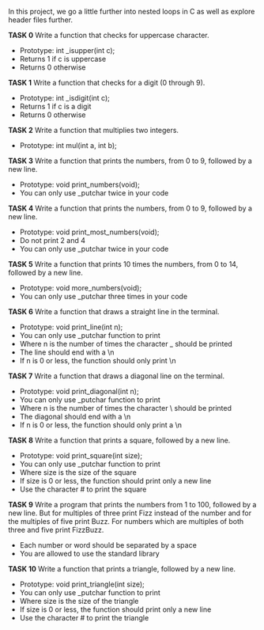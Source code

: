 In this project, we go a little further into nested loops in C as well as
explore header files further.

**TASK 0**
Write a function that checks for uppercase character.
* Prototype: int _isupper(int c);
* Returns 1 if c is uppercase
* Returns 0 otherwise

**TASK 1**
Write a function that checks for a digit (0 through 9).
* Prototype: int _isdigit(int c);
* Returns 1 if c is a digit
* Returns 0 otherwise

**TASK 2**
Write a function that multiplies two integers.
* Prototype: int mul(int a, int b);

**TASK 3**
Write a function that prints the numbers, from 0 to 9, followed by a new line.
* Prototype: void print_numbers(void);
* You can only use _putchar twice in your code

**TASK 4**
Write a function that prints the numbers, from 0 to 9, followed by a new line.
* Prototype: void print_most_numbers(void);
* Do not print 2 and 4
* You can only use _putchar twice in your code

**TASK 5**
Write a function that prints 10 times the numbers, from 0 to 14, followed by a new line.
* Prototype: void more_numbers(void);
* You can only use _putchar three times in your code

**TASK 6**
Write a function that draws a straight line in the terminal.
* Prototype: void print_line(int n);
* You can only use _putchar function to print
* Where n is the number of times the character _ should be printed
* The line should end with a \n
* If n is 0 or less, the function should only print \n

**TASK 7**
Write a function that draws a diagonal line on the terminal.
* Prototype: void print_diagonal(int n);
* You can only use _putchar function to print
* Where n is the number of times the character \ should be printed
* The diagonal should end with a \n
* If n is 0 or less, the function should only print a \n

**TASK 8**
Write a function that prints a square, followed by a new line.
* Prototype: void print_square(int size);
* You can only use _putchar function to print
* Where size is the size of the square
* If size is 0 or less, the function should print only a new line
* Use the character # to print the square

**TASK 9**
Write a program that prints the numbers from 1 to 100, followed by a new line. But for multiples of three print Fizz instead of the number and for the multiples of five print Buzz. For numbers which are multiples of both three and five print FizzBuzz.
* Each number or word should be separated by a space
* You are allowed to use the standard library

**TASK 10**
Write a function that prints a triangle, followed by a new line.
* Prototype: void print_triangle(int size);
* You can only use _putchar function to print
* Where size is the size of the triangle
* If size is 0 or less, the function should print only a new line
* Use the character # to print the triangle
